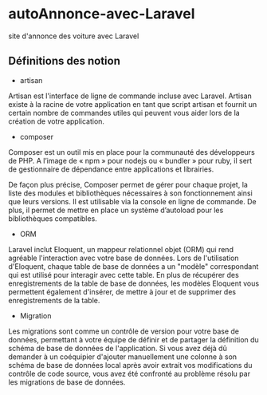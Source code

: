 # autoAnnonce-avec-Laravel
site d'annonce des voiture avec Laravel

## Définitions des notion

- artisan

Artisan est l'interface de ligne de commande incluse avec Laravel. Artisan existe à la racine de votre application en tant que script artisan et fournit un certain nombre de commandes utiles qui peuvent vous aider lors de la création de votre application.

- composer

Composer est un outil mis en place pour la communauté des développeurs de PHP. A l’image de « npm » pour nodejs ou « bundler » pour ruby, il sert de gestionnaire de dépendance entre applications et librairies.

De façon plus précise, Composer permet de gérer pour chaque projet, la liste des modules et bibliothèques nécessaires à son fonctionnement ainsi que leurs versions. Il est utilisable via la console en ligne de commande. De plus, il permet de mettre en place un système d’autoload pour les bibliothèques compatibles.

- ORM

Laravel inclut Eloquent, un mappeur relationnel objet (ORM) qui rend agréable l'interaction avec votre base de données. Lors de l'utilisation d'Eloquent, chaque table de base de données a un "modèle" correspondant qui est utilisé pour interagir avec cette table. En plus de récupérer des enregistrements de la table de base de données, les modèles Eloquent vous permettent également d'insérer, de mettre à jour et de supprimer des enregistrements de la table.

- Migration

Les migrations sont comme un contrôle de version pour votre base de données, permettant à votre équipe de définir et de partager la définition du schéma de base de données de l'application. Si vous avez déjà dû demander à un coéquipier d'ajouter manuellement une colonne à son schéma de base de données local après avoir extrait vos modifications du contrôle de code source, vous avez été confronté au problème résolu par les migrations de base de données.

